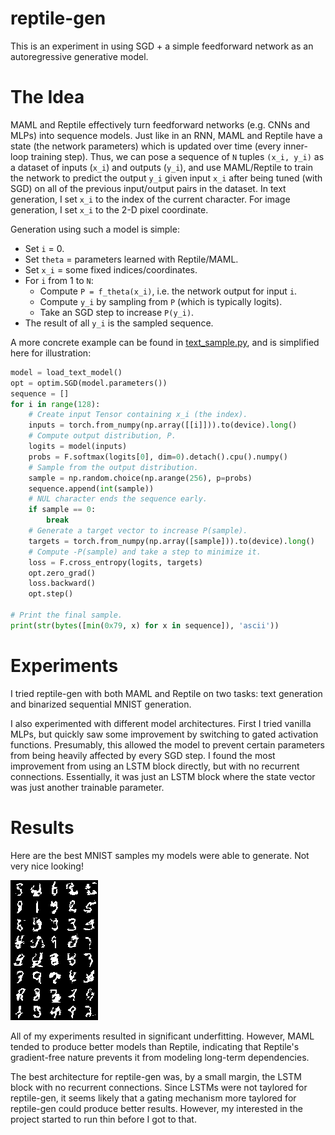 # reptile-gen

This is an experiment in using SGD + a simple feedforward network as an autoregressive generative model.

# The Idea

MAML and Reptile effectively turn feedforward networks (e.g. CNNs and MLPs) into sequence models. Just like in an RNN, MAML and Reptile have a state (the network parameters) which is updated over time (every inner-loop training step). Thus, we can pose a sequence of `N` tuples `(x_i, y_i)` as a dataset of inputs (`x_i`) and outputs (`y_i`), and use MAML/Reptile to train the network to predict the output `y_i` given input `x_i` after being tuned (with SGD) on all of the previous input/output pairs in the dataset. In text generation, I set `x_i` to the index of the current character. For image generation, I set `x_i` to the 2-D pixel coordinate.

Generation using such a model is simple:

 * Set `i` = 0.
 * Set `theta` = parameters learned with Reptile/MAML.
 * Set `x_i` = some fixed indices/coordinates.
 * For `i` from 1 to `N`:
   * Compute `P = f_theta(x_i)`, i.e. the network output for input `i`.
   * Compute `y_i` by sampling from `P` (which is typically logits).
   * Take an SGD step to increase `P(y_i)`.
 * The result of all `y_i` is the sampled sequence.

A more concrete example can be found in [text_sample.py](text_sample.py), and is simplified here for illustration:

```python
model = load_text_model()
opt = optim.SGD(model.parameters())
sequence = []
for i in range(128):
    # Create input Tensor containing x_i (the index).
    inputs = torch.from_numpy(np.array([[i]])).to(device).long()
    # Compute output distribution, P.
    logits = model(inputs)
    probs = F.softmax(logits[0], dim=0).detach().cpu().numpy()
    # Sample from the output distribution.
    sample = np.random.choice(np.arange(256), p=probs)
    sequence.append(int(sample))
    # NUL character ends the sequence early.
    if sample == 0:
        break
    # Generate a target vector to increase P(sample).
    targets = torch.from_numpy(np.array([sample])).to(device).long()
    # Compute -P(sample) and take a step to minimize it.
    loss = F.cross_entropy(logits, targets)
    opt.zero_grad()
    loss.backward()
    opt.step()

# Print the final sample.
print(str(bytes([min(0x79, x) for x in sequence]), 'ascii'))
```

# Experiments

I tried reptile-gen with both MAML and Reptile on two tasks: text generation and binarized sequential MNIST generation.

I also experimented with different model architectures. First I tried vanilla MLPs, but quickly saw some improvement by switching to gated activation functions. Presumably, this allowed the model to prevent certain parameters from being heavily affected by every SGD step. I found the most improvement from using an LSTM block directly, but with no recurrent connections. Essentially, it was just an LSTM block where the state vector was just another trainable parameter.

# Results

Here are the best MNIST samples my models were able to generate. Not very nice looking!

![MNIST samples](mnist_samples.png)

All of my experiments resulted in significant underfitting. However, MAML tended to produce better models than Reptile, indicating that Reptile's gradient-free nature prevents it from modeling long-term dependencies.

The best architecture for reptile-gen was, by a small margin, the LSTM block with no recurrent connections. Since LSTMs were not taylored for reptile-gen, it seems likely that a gating mechanism more taylored for reptile-gen could produce better results. However, my interested in the project started to run thin before I got to that.
